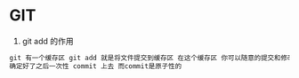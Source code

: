 
# GIT 

1. git add 的作用 <br>
```java
git 有一个缓存区 git add 就是将文件提交到缓存区 在这个缓存区 你可以随意的提交和修改 
确定好了之后一次性 commit 上去 而commit是原子性的 
```
